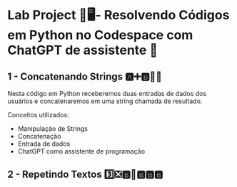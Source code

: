 # Lab Project 🧪🖥️- Resolvendo Códigos em Python no Codespace com ChatGPT de assistente 🤖

## 1 - Concatenando Strings 🅰️➕🅱️🟰🆎
Nesta código em Python receberemos duas entradas de dados dos usuários e concatenaremos em uma string chamada de resultado.

Conceitos utilizados:
- Manipulação de Strings
- Concatenação
- Entrada de dados
- ChatGPT como assistente de programação

## 2 - Repetindo Textos 3️⃣❎🅱️🟰🅱️🅱️🅱️ 
